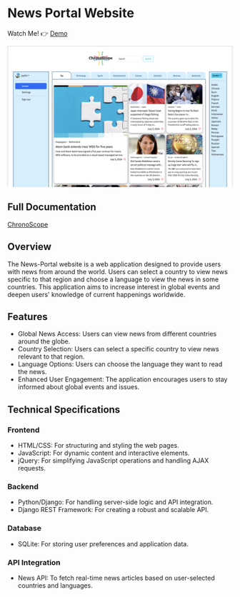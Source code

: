 # News Portal Website

Watch Me! 👉 [Demo](https://youtu.be/K-PTAUvCrZ4)

![main page](main.png)

## Full Documentation

[ChronoScope](https://github.com/joyfuluj/News-portal/blob/master/ChronoScope%20Documentation.pdf)

## Overview

The News-Portal website is a web application designed to provide users with news from around the world. Users can select a country to view news specific to that region and choose a language to view the news in some countries. This application aims to increase interest in global events and deepen users' knowledge of current happenings worldwide.

## Features

- Global News Access: Users can view news from different countries around the globe.
- Country Selection: Users can select a specific country to view news relevant to that region.
- Language Options: Users can choose the language they want to read the news.
- Enhanced User Engagement: The application encourages users to stay informed about global events and issues.

## Technical Specifications

### Frontend

- HTML/CSS: For structuring and styling the web pages.
- JavaScript: For dynamic content and interactive elements.
- jQuery: For simplifying JavaScript operations and handling AJAX requests.

### Backend

- Python/Django: For handling server-side logic and API integration.
- Django REST Framework: For creating a robust and scalable API.

### Database

- SQLite: For storing user preferences and application data.

### API Integration

- News API: To fetch real-time news articles based on user-selected countries and languages.
